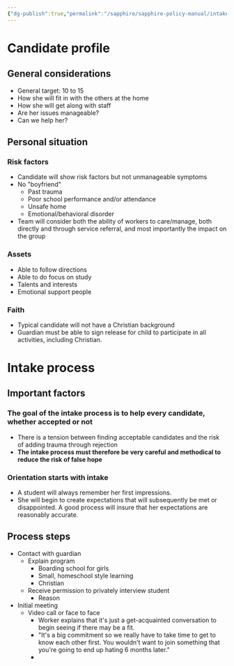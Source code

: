 ```yaml
---
{"dg-publish":true,"permalink":"/sapphire/sapphire-policy-manual/intake-process/"}
---
```


# Candidate profile

## General considerations
- General target: 10 to 15
- How she will fit in with the others at the home
- How she will get along with staff
- Are her issues manageable?
- Can we help her? 
## Personal situation
### Risk factors
- Candidate will show risk factors but not unmanageable symptoms 
- No "boyfriend"
	- Past trauma
	- Poor school performance and/or attendance
	- Unsafe home 
	- Emotional/behavioral disorder
- Team will consider both the ability of workers to care/manage, both directly and through service referral, and most importantly the impact on the group
### Assets
- Able to follow directions
- Able to do focus on study
- Talents and interests
- Emotional support people
### Faith
- Typical candidate will not have a Christian background
- Guardian must be able to sign release for child to participate in all activities, including Christian. 


# Intake process
## Important factors
### The goal of the intake process is to help every candidate, whether accepted or not
- There is a tension between finding acceptable candidates and the risk of adding trauma through rejection
- **The intake process must therefore be very careful and methodical to reduce the risk of false hope**
### Orientation starts with intake
- A student will always remember her first impressions.
- She will begin to create expectations that will subsequently be met or disappointed. A good process will insure that her expectations are reasonably accurate.
## Process steps
- Contact with guardian
	- Explain program 
		- Boarding school for girls
		- Small, homeschool style learning
		- Christian
	- Receive permission to privately interview student
		- Reason 
- Initial meeting
	- Video call or face to face
		- Worker explains that it's just a get-acquainted conversation to begin seeing if there may be a fit.
		- "It's a big commitment so we really have to take time to get to know each other first. You wouldn't want to join something that you're going to end up hating 6 months later."
		- 
